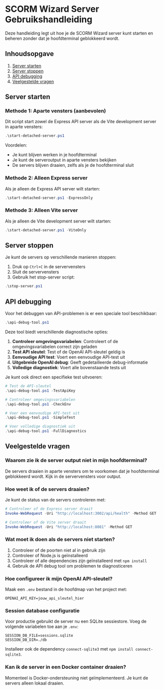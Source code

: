 # SCORM Wizard Server Gebruikshandleiding

Deze handleiding legt uit hoe je de SCORM Wizard server kunt starten en beheren zonder dat je hoofdterminal geblokkeerd wordt.

## Inhoudsopgave

1. [Server starten](#server-starten)
2. [Server stoppen](#server-stoppen)
3. [API debugging](#api-debugging)
4. [Veelgestelde vragen](#veelgestelde-vragen)

## Server starten

### Methode 1: Aparte vensters (aanbevolen)

Dit script start zowel de Express API server als de Vite development server in aparte vensters:

```powershell
.\start-detached-server.ps1
```

Voordelen:
- Je kunt blijven werken in je hoofdterminal
- Je kunt de serveroutput in aparte vensters bekijken
- De servers blijven draaien, zelfs als je de hoofdterminal sluit

### Methode 2: Alleen Express server

Als je alleen de Express API server wilt starten:

```powershell
.\start-detached-server.ps1 -ExpressOnly
```

### Methode 3: Alleen Vite server

Als je alleen de Vite development server wilt starten:

```powershell
.\start-detached-server.ps1 -ViteOnly
```

## Server stoppen

Je kunt de servers op verschillende manieren stoppen:

1. Druk op `Ctrl+C` in de servervensters
2. Sluit de servervensters
3. Gebruik het stop-server script:

```powershell
.\stop-server.ps1
```

## API debugging

Voor het debuggen van API-problemen is er een speciale tool beschikbaar:

```powershell
.\api-debug-tool.ps1
```

Deze tool biedt verschillende diagnostische opties:

1. **Controleer omgevingsvariabelen**: Controleert of de omgevingsvariabelen correct zijn geladen
2. **Test API sleutel**: Test of de OpenAI API-sleutel geldig is
3. **Eenvoudige API test**: Voert een eenvoudige API-test uit
4. **Uitgebreide OpenAI debug**: Geeft gedetailleerde debug-informatie
5. **Volledige diagnostiek**: Voert alle bovenstaande tests uit

Je kunt ook direct een specifieke test uitvoeren:

```powershell
# Test de API-sleutel
.\api-debug-tool.ps1 -TestApiKey

# Controleer omgevingsvariabelen
.\api-debug-tool.ps1 -CheckEnv

# Voer een eenvoudige API-test uit
.\api-debug-tool.ps1 -SimpleTest

# Voer volledige diagnostiek uit
.\api-debug-tool.ps1 -FullDiagnostics
```

## Veelgestelde vragen

### Waarom zie ik de server output niet in mijn hoofdterminal?

De servers draaien in aparte vensters om te voorkomen dat je hoofdterminal geblokkeerd wordt. Kijk in de servervensters voor output.

### Hoe weet ik of de servers draaien?

Je kunt de status van de servers controleren met:

```powershell
# Controleer of de Express server draait
Invoke-WebRequest -Uri "http://localhost:3002/api/health" -Method GET

# Controleer of de Vite server draait
Invoke-WebRequest -Uri "http://localhost:8081" -Method GET
```

### Wat moet ik doen als de servers niet starten?

1. Controleer of de poorten niet al in gebruik zijn
2. Controleer of Node.js is geïnstalleerd
3. Controleer of alle dependencies zijn geïnstalleerd met `npm install`
4. Gebruik de API debug tool om problemen te diagnosticeren

### Hoe configureer ik mijn OpenAI API-sleutel?

Maak een `.env` bestand in de hoofdmap van het project met:

```
OPENAI_API_KEY=jouw_api_sleutel_hier
```

### Session database configuratie

Voor productie gebruikt de server nu een SQLite sessiestore.
Voeg de volgende variabelen toe aan je `.env`:

```
SESSION_DB_FILE=sessions.sqlite
SESSION_DB_DIR=./db
```
Installeer ook de dependency `connect-sqlite3` met `npm install connect-sqlite3`.

### Kan ik de server in een Docker container draaien?

Momenteel is Docker-ondersteuning niet geïmplementeerd. Je kunt de servers alleen lokaal draaien.
